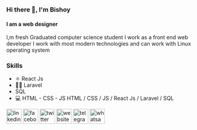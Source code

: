 ### Hi there 👋, I'm Bishoy
#### I am a web designer
I,m fresh Graduated computer science student I work as a front end  web developer I work with most modern technologies and can work with Linux operating system

### Skills

* ⚛ React Js
* 👨‍💻 Laravel
* SQL
* 💻 HTML - CSS - JS
HTML / CSS / JS / React Js / Laravel / SQL


[<img src='https://cdn.jsdelivr.net/npm/simple-icons@3.0.1/icons/linkedin.svg' alt='linkedin' height='40'>](https://www.linkedin.com/in/https://www.linkedin.com/in/beshoy-wageeh//)  [<img src='https://cdn.jsdelivr.net/npm/simple-icons@3.0.1/icons/facebook.svg' alt='facebook' height='40'>](https://www.facebook.com/https://www.facebook.com/besho.pixel/)  [<img src='https://cdn.jsdelivr.net/npm/simple-icons@3.0.1/icons/twitter.svg' alt='twitter' height='40'>](https://twitter.com/https://twitter.com/Hackathon_Dev)  [<img src='https://cdn.jsdelivr.net/npm/simple-icons@3.0.1/icons/icloud.svg' alt='website' height='40'>](https://beshoywageeh.github.io/)  [<img src='https://cdn.jsdelivr.net/npm/simple-icons@3.0.1/icons/telegram.svg' alt='telegram' height='40'>](https://t.me/beshoywageeh)  [<img src='https://cdn.jsdelivr.net/npm/simple-icons@3.0.1/icons/whatsapp.svg' alt='whatsapp' height='40'>](https://wa.link/lgs0bs)  

